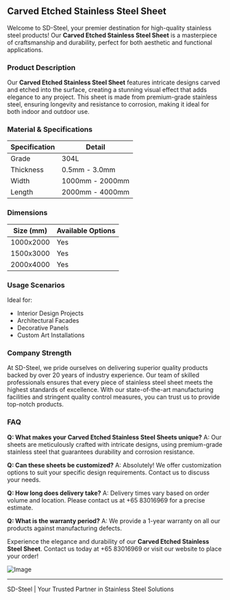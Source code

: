 ## Carved Etched Stainless Steel Sheet

Welcome to SD-Steel, your premier destination for high-quality stainless steel products! Our **Carved Etched Stainless Steel Sheet** is a masterpiece of craftsmanship and durability, perfect for both aesthetic and functional applications.

### Product Description

Our **Carved Etched Stainless Steel Sheet** features intricate designs carved and etched into the surface, creating a stunning visual effect that adds elegance to any project. This sheet is made from premium-grade stainless steel, ensuring longevity and resistance to corrosion, making it ideal for both indoor and outdoor use.

### Material & Specifications

| Specification | Detail |
|---------------|--------|
| Grade         | 304L    |
| Thickness     | 0.5mm - 3.0mm |
| Width         | 1000mm - 2000mm |
| Length        | 2000mm - 4000mm |

### Dimensions

| Size (mm) | Available Options |
|-----------|-------------------|
| 1000x2000 | Yes               |
| 1500x3000 | Yes               |
| 2000x4000 | Yes               |

### Usage Scenarios

Ideal for:
- Interior Design Projects
- Architectural Facades
- Decorative Panels
- Custom Art Installations

### Company Strength

At SD-Steel, we pride ourselves on delivering superior quality products backed by over 20 years of industry experience. Our team of skilled professionals ensures that every piece of stainless steel sheet meets the highest standards of excellence. With our state-of-the-art manufacturing facilities and stringent quality control measures, you can trust us to provide top-notch products.

### FAQ

**Q: What makes your Carved Etched Stainless Steel Sheets unique?**
A: Our sheets are meticulously crafted with intricate designs, using premium-grade stainless steel that guarantees durability and corrosion resistance.

**Q: Can these sheets be customized?**
A: Absolutely! We offer customization options to suit your specific design requirements. Contact us to discuss your needs.

**Q: How long does delivery take?**
A: Delivery times vary based on order volume and location. Please contact us at +65 83016969 for a precise estimate.

**Q: What is the warranty period?**
A: We provide a 1-year warranty on all our products against manufacturing defects.

Experience the elegance and durability of our **Carved Etched Stainless Steel Sheet**. Contact us today at +65 83016969 or visit our website to place your order!

![Image](https://github.com/user-attachments/assets/2567258e-e124-4816-932d-1809bd27ef0b)

---

SD-Steel | Your Trusted Partner in Stainless Steel Solutions